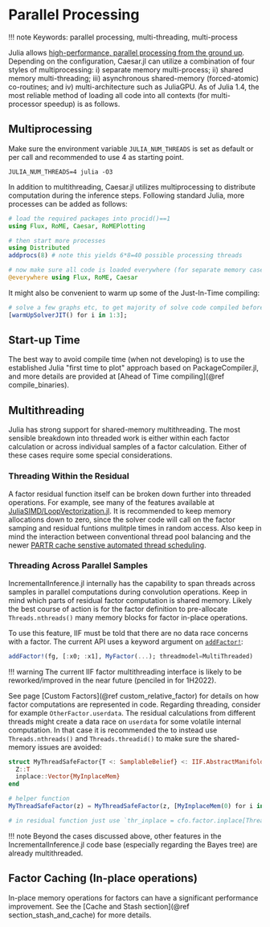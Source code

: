 # Parallel Processing

!!! note
    Keywords: parallel processing, multi-threading, multi-process

Julia allows [high-performance, parallel processing from the ground up](https://docs.julialang.org/en/v1/manual/parallel-computing/).  Depending on the configuration, Caesar.jl can utilize a combination of four styles of multiprocessing: i) separate memory multi-process; ii) shared memory multi-threading; iii) asynchronous shared-memory (forced-atomic) co-routines; and iv) multi-architecture such as JuliaGPU.  As of Julia 1.4, the most reliable method of loading all code into all contexts (for multi-processor speedup) is as follows.

## Multiprocessing

Make sure the environment variable `JULIA_NUM_THREADS` is set as default or per call and recommended to use 4 as starting point.
```
JULIA_NUM_THREADS=4 julia -O3
```

In addition to multithreading, Caesar.jl utilizes multiprocessing to distribute computation during the inference steps.  Following standard Julia, more processes can be added as follows:
```julia
# load the required packages into procid()==1
using Flux, RoME, Caesar, RoMEPlotting

# then start more processes
using Distributed
addprocs(8) # note this yields 6*8=40 possible processing threads

# now make sure all code is loaded everywhere (for separate memory cases)
@everywhere using Flux, RoME, Caesar
```

It might also be convenient to warm up some of the Just-In-Time compiling:
```julia
# solve a few graphs etc, to get majority of solve code compiled before running a robot.
[warmUpSolverJIT() for i in 1:3];
```

## Start-up Time

The best way to avoid compile time (when not developing) is to use the established Julia "first time to plot" approach based on PackageCompiler.jl, and more details are provided at [Ahead of Time compiling](@ref compile_binaries).

## Multithreading

Julia has strong support for shared-memory multithreading.  The most sensible breakdown into threaded work is either within each factor calculation or across individual samples of a factor calculation.  Either of these cases require some special considerations.

### Threading Within the Residual

A factor residual function itself can be broken down further into threaded operations.  For example, see many of the features available at [JuliaSIMD/LoopVectorization.jl](https://github.com/JuliaSIMD/LoopVectorization.jl).  It is recommended to keep memory allocations down to zero, since the solver code will call on the factor samping and residual funtions mulitple times in random access.  Also keep in mind the interaction between conventional thread pool balancing and the newer [PARTR cache senstive automated thread scheduling](https://julialang.org/blog/2019/07/multithreading/).

### Threading Across Parallel Samples

IncrementalInference.jl internally has the capability to span threads across samples in parallel computations during convolution operations.  Keep in mind which parts of residual factor computation is shared memory.  Likely the best course of action is for the factor definition to pre-allocate `Threads.nthreads()` many memory blocks for factor in-place operations.

To use this feature, IIF must be told that there are no data race concerns with a factor.  The current API uses a keyword argument on [`addFactor!`](@ref):
```julia
addFactor!(fg, [:x0; :x1], MyFactor(...); threadmodel=MultiThreaded)
```

!!! warning
    The current IIF factor multithreading interface is likely to be reworked/improved in the near future (penciled in for 1H2022).

See page [Custom Factors](@ref custom_relative_factor) for details on how factor computations are represented in code.  Regarding threading, consider for example `OtherFactor.userdata`.  The residual calculations from different threads might create a data race on `userdata` for some volatile internal computation.  In that case it is recommended the to instead use `Threads.nthreads()` and `Threads.threadid()` to make sure the shared-memory issues are avoided:
```julia
struct MyThreadSafeFactor{T <: SamplableBelief} <: IIF.AbstractManifoldMinimize
  Z::T
  inplace::Vector{MyInplaceMem}
end

# helper function
MyThreadSafeFactor(z) = MyThreadSafeFactor(z, [MyInplaceMem(0) for i in 1:Threads.nthreads()])

# in residual function just use `thr_inplace = cfo.factor.inplace[Threads.threadid()]`
```

!!! note
    Beyond the cases discussed above, other features in the IncrementalInference.jl code base (especially regarding the Bayes tree) are already multithreaded.


## Factor Caching (In-place operations)

In-place memory operations for factors can have a significant performance improvement.  See the [Cache and Stash section](@ref section_stash_and_cache) for more details.